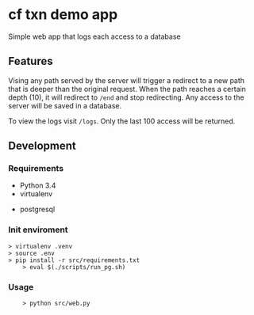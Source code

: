 # cf txn demo app

Simple web app that logs each access to a database

## Features

Vising any path served by the server will trigger a redirect to a new path that is deeper than the original request.
When the path reaches a certain depth (10), it will redirect to `/end` and stop redirecting. Any access to the server
will be saved in a database.

To view the logs visit `/logs`. Only the last 100 access will be returned.

## Development

### Requirements

* Python 3.4
* virtualenv
- postgresql

### Init enviroment

	> virtualenv .venv
	> source .env
	> pip install -r src/requirements.txt
        > eval $(./scripts/run_pg.sh)

### Usage

        > python src/web.py


